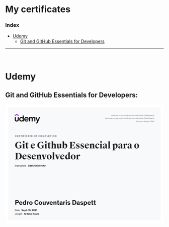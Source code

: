 # My certificates

### Index

- [Udemy](#udemy)
  - [Git and GitHub Essentials for Developers](#git-udemy)
---
<br>

# Udemy

## Git and GitHub Essentials for Developers: <a id="git-udemy"></a>
![](images/Git-course-certificate.jpg)